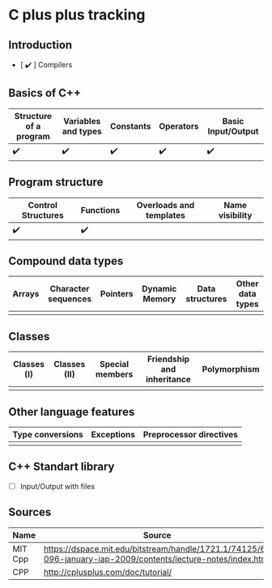 # C plus plus tracking

## Introduction 

- [ :heavy_check_mark: ]  Compilers

## Basics of C++

Structure of a program |Variables and types|Constants|Operators|Basic Input/Output
-----|-----------|-------|------|----------------
  :heavy_check_mark: |   :heavy_check_mark:       | :heavy_check_mark:    |  :heavy_check_mark:  |  :heavy_check_mark:

## Program structure

Control Structures |Functions|Overloads and templates|Name visibility
-----|-----------|-------|------
:heavy_check_mark:| :heavy_check_mark:|     |    

## Compound data types

Arrays|Character sequences|Pointers|Dynamic Memory|Data structures|Other data types
-----|-----------|-------|------|----------------|----
   |          |     |    |             |  

## Classes 

Classes (I)|Classes (II)|Special members|Friendship and inheritance|Polymorphism
-----|-----------|-------|------|---------------
    |       |     |    |           

## Other language features

Type conversions|Exceptions|Preprocessor directives
-----|-----------|-------
   |         |     

## C++ Standart library

-  [ ] Input/Output with files

## Sources

Name|Source
----|-------
MIT Cpp| https://dspace.mit.edu/bitstream/handle/1721.1/74125/6-096-january-iap-2009/contents/lecture-notes/index.htm
CPP | http://cplusplus.com/doc/tutorial/
